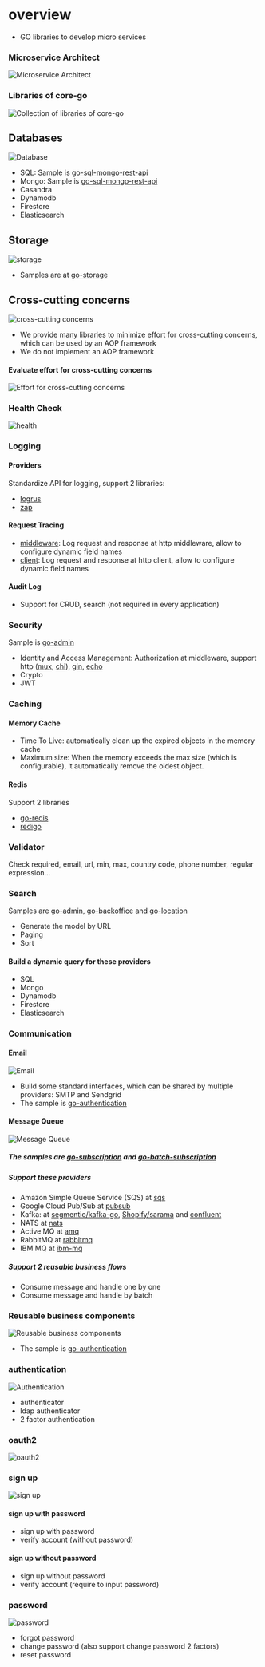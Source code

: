 # overview
- GO libraries to develop micro services
### Microservice Architect
![Microservice Architect](https://camo.githubusercontent.com/909373b6f82e8870471feb67d019c52f69c01163b0ce9db0442617f13753ebaf/68747470733a2f2f63646e2d696d616765732d312e6d656469756d2e636f6d2f6d61782f3830302f312a665530785930477077554e566c5a517a354f78504c672e706e67)

### Libraries of core-go
![Collection of libraries of core-go](https://camo.githubusercontent.com/60d52cda67f71d52dd27f42605b1f26cc55be9b34283d53126c761c1d8e11e16/68747470733a2f2f63646e2d696d616765732d312e6d656469756d2e636f6d2f6d61782f3830302f312a434c4e3643377245456555755330714e7937476944672e706e67)

## Databases
![Database](https://camo.githubusercontent.com/5ebef248ab3a2d4003c084cd124ee6d93fe4a277326062e4e6230f07deffa506/68747470733a2f2f63646e2d696d616765732d312e6d656469756d2e636f6d2f6d61782f3830302f312a5758506f39426e6939366167786449487636416361512e706e67)
- SQL: Sample is [go-sql-mongo-rest-api](https://github.com/source-code-template/go-sql-mongo-rest-api)
- Mongo: Sample is [go-sql-mongo-rest-api](https://github.com/source-code-template/go-sql-mongo-rest-api)
- Casandra
- Dynamodb
- Firestore
- Elasticsearch

## Storage
![storage](https://camo.githubusercontent.com/b99ed550f271abd46da477adaa49d0efafaf8d1a70e58d859b323c2ac9add6f8/68747470733a2f2f63646e2d696d616765732d312e6d656469756d2e636f6d2f6d61782f3830302f312a7a5f67774667656538376257476c675a5062366e62672e706e67)
- Samples are at [go-storage](https://github.com/project-samples/go-storage)

## Cross-cutting concerns
![cross-cutting concerns](https://camo.githubusercontent.com/0040ccb77dfa3d9cd93f873f35caa2eb2672892f062f87467aede319ddd10bbf/68747470733a2f2f63646e2d696d616765732d312e6d656469756d2e636f6d2f6d61782f3830302f312a56416c555f764b38777642723343703848636b6865512e706e67)
- We provide many libraries to minimize effort for cross-cutting concerns, which can be used by an AOP framework
- We do not implement an AOP framework

#### Evaluate effort for cross-cutting concerns
![Effort for cross-cutting concerns](https://camo.githubusercontent.com/c354215dd62ae32dcf5bd39389c5fff8be0abe2e93fccbb754191ea182d2f768/68747470733a2f2f63646e2d696d616765732d312e6d656469756d2e636f6d2f6d61782f3830302f312a6877347538646e75586d6436685649763053767579672e706e67)

### Health Check
![health](https://camo.githubusercontent.com/692970a4811bc01f49f8dee1a7a2dba432948642b04ece0bbd8102ba05b9c3c7/68747470733a2f2f63646e2d696d616765732d312e6d656469756d2e636f6d2f6d61782f3830302f312a4b637656684150685a662d6d31476f672d7a526953672e706e67)


### Logging
#### Providers
Standardize API for logging, support 2 libraries:
- [logrus](https://github.com/sirupsen/logrus)
- [zap](go.uber.org/zap)

#### Request Tracing
- [middleware](https://github.com/core-go/middleware): Log request and response at http middleware, allow to configure dynamic field names
- [client](https://github.com/core-go/client): Log request and response at http client, allow to configure dynamic field names

#### Audit Log
- Support for CRUD, search (not required in every application)

### Security
Sample is [go-admin](https://github.com/project-samples/go-admin)
- Identity and Access Management: Authorization at middleware, support http ([mux](https://github.com/gorilla/mux), [chi](https://github.com/go-chi/chi)), [gin](https://github.com/gin-gonic/gin), [echo](https://github.com/labstack/echo)
- Crypto
- JWT


### Caching
#### Memory Cache
- Time To Live: automatically clean up the expired objects in the memory cache
- Maximum size: When the memory exceeds the max size (which is configurable), it automatically remove the oldest object.
#### Redis
Support 2 libraries
- [go-redis](https://github.com/go-redis/redis)
- [redigo](https://github.com/garyburd/redigo)

### Validator
Check required, email, url, min, max, country code, phone number, regular expression... 

### Search
Samples are [go-admin](https://github.com/project-samples/go-admin), [go-backoffice](https://github.com/project-samples/go-backoffice) and [go-location](https://github.com/project-samples/go-location)
- Generate the model by URL
- Paging
- Sort
#### Build a dynamic query for these providers
- SQL
- Mongo
- Dynamodb
- Firestore
- Elasticsearch

### Communication
#### Email
![Email](https://camo.githubusercontent.com/7ba26c7805ed7fff7dc717418aa4dd3b3b685247e456368348eca8ad0f779bf5/68747470733a2f2f63646e2d696d616765732d312e6d656469756d2e636f6d2f6d61782f3830302f312a4c73735658736c7a417a32676f77774d616f4a4831512e706e67)
- Build some standard interfaces, which can be shared by multiple providers: SMTP and Sendgrid
- The sample is [go-authentication](https://github.com/project-samples/go-authentication)

#### Message Queue
![Message Queue](https://camo.githubusercontent.com/4e9ee154bc7569d1c1f6d8e0fe6c6bfa0bd63ab62d03a517a4405c90f75668c7/68747470733a2f2f63646e2d696d616765732d312e6d656469756d2e636f6d2f6d61782f3830302f312a52563656386d327736425977787255334955515558672e706e67)
##### The samples are [go-subscription](https://github.com/project-samples/go-subscription) and [go-batch-subscription](https://github.com/project-samples/go-batch-subscription)
##### Support these providers
- Amazon Simple Queue Service (SQS) at [sqs](https://github.com/core-go/mq/tree/main/sqs)
- Google Cloud Pub/Sub at [pubsub](https://github.com/core-go/mq/tree/main/pubsub)
- Kafka: at [segmentio/kafka-go](https://github.com/core-go/mq/tree/main/kafka), [Shopify/sarama](https://github.com/core-go/mq/tree/main/sarama) and [confluent](https://github.com/confluentinc/confluent-kafka-go)
- NATS at [nats](https://github.com/core-go/mq/tree/main/nats)
- Active MQ at [amq](https://github.com/core-go/mq/tree/main/amq)
- RabbitMQ at [rabbitmq](https://github.com/core-go/mq/tree/main/rabbitmq)
- IBM MQ at [ibm-mq](https://github.com/core-go/mq/tree/main/ibm-mq)

##### Support 2 reusable business flows
- Consume message and handle one by one
- Consume message and handle by batch

### Reusable business components
![Reusable business components](https://camo.githubusercontent.com/196098587aa4c80f75f9016dafc9a3864ad37a5c8b1babcf481c7b78cdcf171e/68747470733a2f2f63646e2d696d616765732d312e6d656469756d2e636f6d2f6d61782f3830302f312a7974674f70717a5f70654f4334566a32696e574b66672e706e67)
- The sample is [go-authentication](https://github.com/project-samples/go-authentication)

### authentication
![Authentication](https://camo.githubusercontent.com/dd7972afcd6300a4571b3807b3238b08c6bf132133d33a76c498617d4bfd615a/68747470733a2f2f63646e2d696d616765732d312e6d656469756d2e636f6d2f6d61782f3830302f312a6f34784e4553485f4a795f69345046427a52436957772e706e67)
- authenticator
- ldap authenticator
- 2 factor authentication

### oauth2
![oauth2](https://camo.githubusercontent.com/07cb7243c5e9591b86cfc5475d6fad4e0a079926b4c32063bf810def50ba33f6/68747470733a2f2f63646e2d696d616765732d312e6d656469756d2e636f6d2f6d61782f3830302f312a4d4b627257417a482d447630707274684c72537153512e706e67)

### sign up
![sign up](https://camo.githubusercontent.com/15c9751800708b30bd57faf6c7b0aeb002b6c04d598a1230c11d4bb0e6a6055a/68747470733a2f2f63646e2d696d616765732d312e6d656469756d2e636f6d2f6d61782f3830302f312a5375664a696235573549685a6e70682d4668756d56412e706e67)
#### sign up with password
- sign up with password
- verify account (without password)
#### sign up without password
- sign up without password
- verify account (require to input password)
### password
![password](https://camo.githubusercontent.com/766423fa9a3261e77ddbd96a7b38bd5bb1a593f762b2d9f9c9975823192df17d/68747470733a2f2f63646e2d696d616765732d312e6d656469756d2e636f6d2f6d61782f3830302f312a664a513468784559714d43566652706e31716c6370412e706e67)
- forgot password
- change password (also support change password 2 factors)
- reset password
